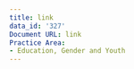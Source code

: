 ```yaml
---
title: link
data_id: '327'
Document URL: link
Practice Area:
- Education, Gender and Youth
---
```


